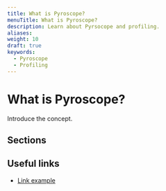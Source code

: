```yaml
---
title: What is Pyroscope?
menuTitle: What is Pyroscope?
description: Learn about Pyrsocope and profiling.
aliases:
weight: 10
draft: true
keywords:
  - Pyroscope
  - Profiling
---
```


<!-- This is placeholder page while we get the content written.  -->

# What is Pyroscope?

<!-- The concept title is required. Use a noun-based title that includes the name of the product or feature. For example: Alerting fundamentals.

A concept provides an overview and background information to help users understand a product, interface, or task. Concepts answer the question “what is it?”. Readers learn about features through concepts. Concepts do not include step-by-step procedures or reference material but often link to those materials.

Refer to the [Concept topic documentation](https://grafana.com/docs/writers-toolkit/writing-guide/topic-types/concept/) for guidelines on writing a concept topic.
-->

Introduce the concept.

<!-- The introduction is required. Add an introduction to the concept to summarize the purpose or main point of the feature. -->

## Sections

<!-- Add sections replacing **Sections** with subtitles for each section. Concept topics or sections explain what and why. They do not explain how. If you are a new user, you might look for concept information to learn about what Grafana is, why it might be useful to you, and what the general workflow is. -->

## Useful links

<!-- Link out to task or reference topics related to the concept. -->

- [Link example](https://grafana.com)